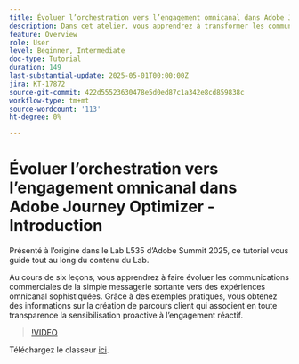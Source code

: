 ```yaml
---
title: Évoluer l’orchestration vers l’engagement omnicanal dans Adobe Journey Optimizer - Introduction
description: Dans cet atelier, vous apprendrez à transformer les communications d’entreprise de la messagerie sortante de base en expériences omnicanal sophistiquées. À l’aide d’exemples pratiques, vous créez un parcours client qui associe une approche proactive à un engagement réactif.
feature: Overview
role: User
level: Beginner, Intermediate
doc-type: Tutorial
duration: 149
last-substantial-update: 2025-05-01T00:00:00Z
jira: KT-17872
source-git-commit: 422d55523630478e5d0ed87c1a342e8cd859838c
workflow-type: tm+mt
source-wordcount: '113'
ht-degree: 0%

---
```



# Évoluer l’orchestration vers l’engagement omnicanal dans Adobe Journey Optimizer - Introduction

Présenté à l’origine dans le Lab L535 d’Adobe Summit 2025, ce tutoriel vous guide tout au long du contenu du Lab.

Au cours de six leçons, vous apprendrez à faire évoluer les communications commerciales de la simple messagerie sortante vers des expériences omnicanal sophistiquées. Grâce à des exemples pratiques, vous obtenez des informations sur la création de parcours client qui associent en toute transparence la sensibilisation proactive à l’engagement réactif.

>[!VIDEO](https://video.tv.adobe.com/v/3457828/?learn=on&enablevpops)

Téléchargez le classeur [ici](/help/summit-lab-2025/assets/summit-lab-manual-l535-final-v4.pdf).
